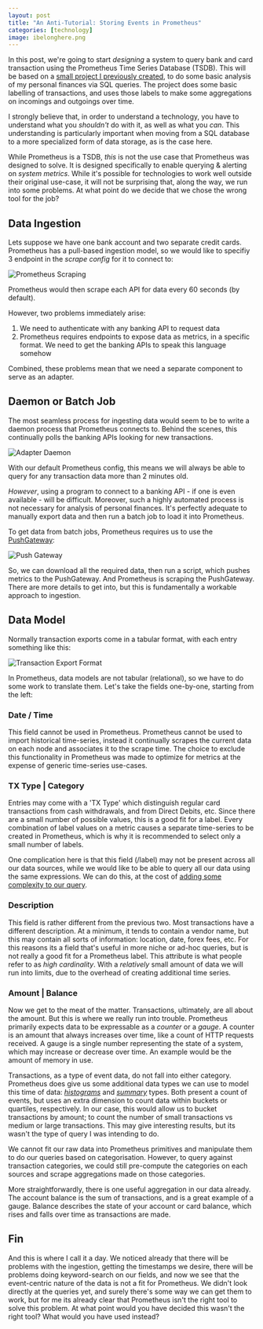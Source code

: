```yaml
---
layout: post
title: "An Anti-Tutorial: Storing Events in Prometheus"
categories: [technology]
image: ibelonghere.png
---
```


In this post, we're going to start *designing* a system to query bank and card transaction using the Prometheus Time Series Database (TSDB). This will be based on a [small project I previously created](github.com/benjvi/personal-finance-machine), to do some basic analysis of my personal finances via SQL queries. The project does some basic labelling of transactions, and uses those labels to make some aggregations on incomings and outgoings over time.

I strongly believe that, in order to understand a technology, you have to understand what you *shouldn't* do with it, as well as what you *can*. This understanding is particularly important when moving from a SQL database to a more specialized form of data storage, as is the case here.

While Prometheus is a TSDB, *this* is not the use case that Prometheus was designed to solve. It is designed specifically to enable querying & alerting on *system metrics*. While it's possible for technologies to work well outside their original use-case, it will not be surprising that, along the way, we run into some problems. At what point do we decide that we chose the wrong tool for the job?

<!--more-->

## Data Ingestion

Lets suppose we have one bank account and two separate credit cards. Prometheus has a pull-based ingestion model, so we would like to specifiy 3 endpoint in the *scrape config* for it to connect to:

<img src="{{site.url}}/img/prometheus-scraping.png" style="display: block;" alt="Prometheus Scraping"/>

Prometheus would then scrape each API for data every 60 seconds (by default).

However, two problems immediately arise:
1. We need to authenticate with any banking API to request data
1. Prometheus requires endpoints to expose data as metrics, in a specific format. We need to get the banking APIs to speak this language somehow

Combined, these problems mean that we need a separate component to serve as an adapter.

## Daemon or Batch Job

The most seamless process for ingesting data would seem to be to write a daemon process that Prometheus connects to. Behind the scenes, this continually polls the banking APIs looking for new transactions.

![Adapter Daemon]({{site.url}}/img/adapter-daemon.png)

With our default Prometheus config, this means we will always be able to query for any transaction data more than 2 minutes old.

*However*, using a program to connect to a banking API - if one is even available - will be difficult. Moreover, such a highly automated process is not necessary for analysis of personal finances. It's perfectly adequate to manually export data and then run a batch job to load it into Prometheus. 

To get data from batch jobs, Prometheus requires us to use the [PushGateway](https://prometheus.io/docs/practices/pushing/):

![Push Gateway]({{site.url}}/img/push-gateway.png)

So, we can download all the required data, then run a script, which pushes metrics to the PushGateway. And Prometheus is scraping the PushGateway. There are more details to get into, but this is fundamentally a workable approach to ingestion.

## Data Model

Normally transaction exports come in a tabular format, with each entry something like this:

![Transaction Export Format]({{site.url}}/img/transaction-exports-format.png)

In Prometheus, data models are not tabular (relational), so we have to do some work to translate them. Let's take the fields one-by-one, starting from the left:

### Date / Time

This field cannot be used in Prometheus. Prometheus cannot be used to import historical time-series, instead it continually scrapes the current data on each node and associates it to the scrape time. The choice to exclude this functionality in Prometheus was made to optimize for metrics at the expense of generic time-series use-cases.

### TX Type | Category

Entries may come with a 'TX Type' which distinguish regular card transactions from cash withdrawals, and from Direct Debits, etc. Since there are a small number of possible values, this is a good fit for a label. Every combination of label values on a metric causes a separate time-series to be created in Prometheus, which is why it is recommended to select only a small number of labels. 

One complication here is that this field (/label) may not be present across all our data sources, while we would like to be able to query all our data using the same expressions. We can do this, at the cost of [adding some complexity to our query](https://www.robustperception.io/existential-issues-with-metrics).

### Description

This field is rather different from the previous two. Most transactions have a different description. At a minimum, it tends to contain a vendor name, but this may contain all sorts of information: location, date, forex fees, etc. For this reasons its a field that's useful in more niche or ad-hoc queries, but is not really a good fit for a Prometheus label. This attribute is what people refer to as *high cardinality*. With a *relatively* small amount of data we will run into limits, due to the overhead of creating additional time series.

### Amount | Balance 

Now we get to the meat of the matter. Transactions, ultimately, are all about the amount. But this is where we really run into trouble. Prometheus primarily expects data to be expressable as a *counter* or a *gauge*. A counter is an amount that always increases over time, like a count of HTTP requests received. A gauge is a single number representing the state of a system, which may increase or decrease over time. An example would be the amount of memory in use. 

Transactions, as a type of event data, do not fall into either category. Prometheus does give us some additional data types we can use to model this time of data: [*histograms*](https://www.robustperception.io/how-does-a-prometheus-histogram-work) and [*summary*](https://www.robustperception.io/how-does-a-prometheus-summary-work) types. Both present a count of events, but uses an extra dimension to count data within buckets or quartiles, respectively. In our case, this would allow us to bucket transactions by amount; to count the number of small transactions vs medium or large transactions. This may give interesting results, but its wasn't the type of query I was intending to do. 

We cannot fit our raw data into Prometheus primitives and manipulate them to do our queries based on categorisation. However, to query against transaction categories, we could still pre-compute the categories on each sources and scrape aggregations made on those categories. 

More straightforwardly, there is one useful aggregation in our data already. The account balance is the sum of transactions, and is a great example of a gauge. Balance describes the state of your account or card balance, which rises and falls over time as transactions are made.

## Fin

And this is where I call it a day. We noticed already that there will be problems with the ingestion, getting the timestamps we desire, there will be problems doing keyword-search on our fields, and now we see that the event-centric nature of the data is not a fit for Prometheus. We didn't look directly at the queries yet, and surely there's some way we can get them to work, but for me its already clear that Prometheus isn't the right tool to solve this problem. At what point would you have decided this wasn't the right tool? What would you have used instead?
